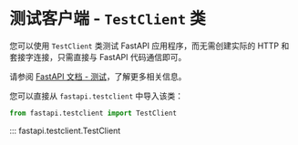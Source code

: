 # 测试客户端 - `TestClient` 类

您可以使用 `TestClient` 类测试 FastAPI 应用程序，而无需创建实际的 HTTP 和套接字连接，只需直接与 FastAPI 代码通信即可。

请参阅 [FastAPI 文档 - 测试](https://fastapi.tiangolo.com/zh/tutorial/testing/)，了解更多相关信息。

您可以直接从 `fastapi.testclient` 中导入该类：

```python
from fastapi.testclient import TestClient
```

::: fastapi.testclient.TestClient

